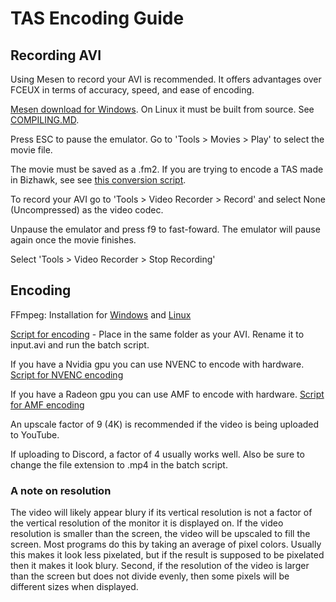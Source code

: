 # TAS Encoding Guide
## Recording AVI
Using Mesen to record your AVI is recommended. It offers advantages over FCEUX in terms of accuracy, speed, and ease of encoding.

[Mesen download for Windows](https://www.mesen.ca/download.php). On Linux it must be built from source. See [COMPILING.MD](https://github.com/SourMesen/Mesen/).

Press ESC to pause the emulator. Go to 'Tools > Movies > Play' to select the movie file.

The movie must be saved as a .fm2. If you are trying to encode a TAS made in Bizhawk, see see [this conversion script](https://github.com/108Pi/BK2ToFM2).

To record your AVI go to 'Tools > Video Recorder > Record' and select None (Uncompressed) as the video codec. 

Unpause the emulator and press f9 to fast-foward. The emulator will pause again once the movie finishes. 

Select 'Tools > Video Recorder > Stop Recording'

## Encoding
FFmpeg: Installation for [Windows](https://www.wikihow.com/Install-FFmpeg-on-Windows) and [Linux](https://linuxize.com/post/how-to-install-ffmpeg-on-debian-9/)

[Script for encoding](Encode.bat) - Place in the same folder as your AVI. Rename it to input.avi and run the batch script. 

If you have a Nvidia gpu you can use NVENC to encode with hardware. [Script for NVENC encoding](EncodeNVENC.bat)

If you have a Radeon gpu you can use AMF to encode with hardware. [Script for AMF encoding](EncodeAMF.bat)

An upscale factor of 9 (4K) is recommended if the video is being uploaded to YouTube.

If uploading to Discord, a factor of 4 usually works well. Also be sure to change the file extension to .mp4 in the batch script. 
### A note on resolution 
The video will likely appear blury if its vertical resolution is not a factor of the vertical resolution of the monitor it is displayed on. If the video resolution is smaller than the screen, the video will be upscaled to fill the screen. Most programs do this by taking an average of pixel colors. Usually this makes it look less pixelated, but if the result is supposed to be pixelated then it makes it look blury. Second, if the resolution of the video is larger than the screen but does not divide evenly, then some pixels will be different sizes when displayed. 
